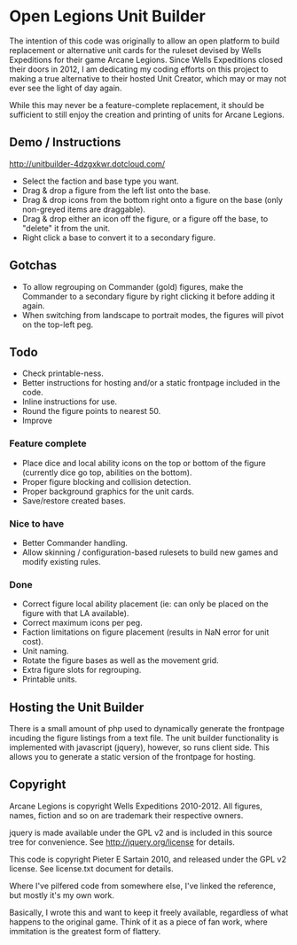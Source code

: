 # Open Legions Unit Builder

The intention of this code was originally to allow an open platform to build replacement or alternative unit cards for the ruleset devised by Wells Expeditions for their game Arcane Legions. Since Wells Expeditions closed their doors in 2012, I am dedicating my coding efforts on this project to making a true alternative to their hosted Unit Creator, which may or may not ever see the light of day again.

While this may never be a feature-complete replacement, it should be sufficient to still enjoy the creation and printing of units for Arcane Legions.

## Demo / Instructions

http://unitbuilder-4dzgxkwr.dotcloud.com/

 * Select the faction and base type you want.
 * Drag & drop a figure from the left list onto the base.
 * Drag & drop icons from the bottom right onto a figure on the base (only non-greyed items are draggable).
 * Drag & drop either an icon off the figure, or a figure off the base, to "delete" it from the unit.
 * Right click a base to convert it to a secondary figure.

## Gotchas
 * To allow regrouping on Commander (gold) figures, make the Commander to a secondary figure by right clicking it before adding it again.
 * When switching from landscape to portrait modes, the figures will pivot on the top-left peg.

## Todo

 * Check printable-ness.
 * Better instructions for hosting and/or a static frontpage included in the code.
 * Inline instructions for use.
 * Round the figure points to nearest 50.
 * Improve

### Feature complete
 * Place dice and local ability icons on the top or bottom of the figure (currently dice go top, abilities on the bottom).
 * Proper figure blocking and collision detection.
 * Proper background graphics for the unit cards.
 * Save/restore created bases.

### Nice to have
 * Better Commander handling.
 * Allow skinning / configuration-based rulesets to build new games and modify existing rules.

### Done
 * Correct figure local ability placement (ie: can only be placed on the figure with that LA available).
 * Correct maximum icons per peg.
 * Faction limitations on figure placement (results in NaN error for unit cost).
 * Unit naming.
 * Rotate the figure bases as well as the movement grid.
 * Extra figure slots for regrouping.
 * Printable units.

## Hosting the Unit Builder

There is a small amount of php used to dynamically generate the frontpage incuding the figure listings from a text file. The unit builder functionality is implemented with javascript (jquery), however, so runs client side. This allows you to generate a static version of the frontpage for hosting.

## Copyright

Arcane Legions is copyright Wells Expeditions 2010-2012. All figures, names, fiction and so on are trademark their respective owners.

jquery is made available under the GPL v2 and is included in this source tree for convenience. See http://jquery.org/license for details.

This code is copyright Pieter E Sartain 2010, and released under the GPL v2 license. See license.txt document for details.

Where I've pilfered code from somewhere else, I've linked the reference, but mostly it's my own work.

Basically, I wrote this and want to keep it freely available, regardless of what happens to the original game. Think of it as a piece of fan work, where immitation is the greatest form of flattery.